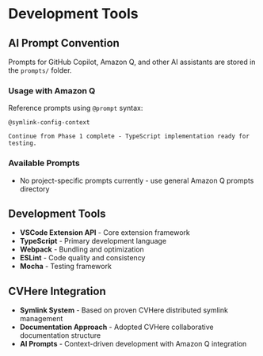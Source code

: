 # Development Tools

## AI Prompt Convention

Prompts for GitHub Copilot, Amazon Q, and other AI assistants are stored in the `prompts/` folder.

### Usage with Amazon Q

Reference prompts using `@prompt` syntax:

```
@symlink-config-context

Continue from Phase 1 complete - TypeScript implementation ready for testing.
```

### Available Prompts

- No project-specific prompts currently - use general Amazon Q prompts directory

## Development Tools

- **VSCode Extension API** - Core extension framework
- **TypeScript** - Primary development language
- **Webpack** - Bundling and optimization
- **ESLint** - Code quality and consistency
- **Mocha** - Testing framework

## CVHere Integration

- **Symlink System** - Based on proven CVHere distributed symlink management
- **Documentation Approach** - Adopted CVHere collaborative documentation structure
- **AI Prompts** - Context-driven development with Amazon Q integration
